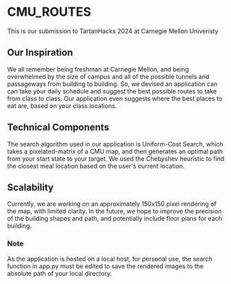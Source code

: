 # CMU_ROUTES
This is our submission to TartanHacks 2024 at Carnegie Mellon Univeristy

## Our Inspiration
We all remember being freshman at Carnegie Mellon, and being overwhelmed by the size of campus and all of the possible tunnels and passageways from building to building. So, we devised an application can can take your daily schedule and suggest the best possible routes to take from class to class. Our application even suggests where the best places to eat are, based on your class locations. 

## Technical Components
The search algorithm used in our application is Uniform-Cost Search, which takes a pixelated-matrix of a CMU map, and then generates an optimal path from your start state to your target. We used the Chebyshev heuristic to find the closest meal location based on the user's current location. 

## Scalability
Currently, we are working on an approximately 150x150 pixel rendering of the map, with limited clarity. In the future, we hope to improve the precision of the building shapes and path, and potentially include floor plans for each building. 

### Note
As the application is hosted on a local host, for personal use, the search function in app.py must be edited to save the rendered images to the absolute path of your local directory. 
